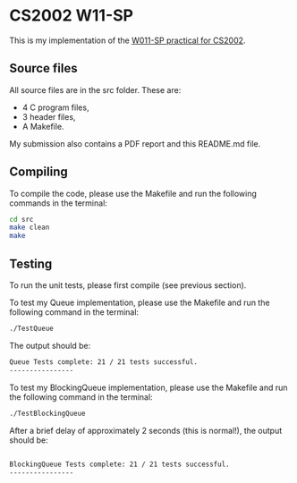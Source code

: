 # CS2002 W11-SP

This is my implementation of the [W011-SP practical for CS2002](https://studres.cs.st-andrews.ac.uk/CS2002/Coursework/W11-SP/W11-SP.pdf).

## Source files

All source files are in the src folder. These are:
- 4 C program files,
- 3 header files,
- A Makefile.
  
My submission also contains a PDF report and this README.md file.

## Compiling

To compile the code, please use the Makefile and run the following commands in the terminal:
```bash
cd src
make clean
make
```

## Testing

To run the unit tests, please first compile (see previous section).
  
To test my Queue implementation, please use the Makefile and run the following command in the terminal:
```bash
./TestQueue
```
  
The output should be:
```bash
Queue Tests complete: 21 / 21 tests successful.
----------------
```
  
To test my BlockingQueue implementation, please use the Makefile and run the following command in the terminal:
```bash
./TestBlockingQueue
```
  
After a brief delay of approximately 2 seconds (this is normal!), the output should be:
```bash
  
BlockingQueue Tests complete: 21 / 21 tests successful.
----------------
```
